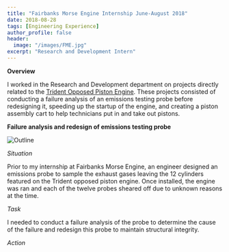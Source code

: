 ```yaml
---
title: "Fairbanks Morse Engine Internship June-August 2018"
date: 2018-08-28
tags: [Engineering Experience]
author_profile: false
header:
  image: "/images/FME.jpg"
excerpt: "Research and Development Intern"
---
```

**Overview**

I worked in the Research and Development department on projects directly related to the [Trident Opposed Piston Engine](https://www.fairbanksmorse.com/trident-op). These projects consisted of conducting a failure analysis of an emissions testing probe before redesigning it, speeding up the startup of the engine, and creating a piston assembly cart to help technicians put in and take out pistons.

**Failure analysis and redesign of emissions testing probe**

<img src="{{ site.url }}{{ site.baseurl }}/images/probe.jpg" alt="Outline">

*Situation*

Prior to my internship at Fairbanks Morse Engine, an engineer designed an emissions probe to sample the exhaust gases leaving the 12 cylinders featured on the Trident opposed piston engine. Once installed, the engine was ran and each of the twelve probes sheared off due to unknown reasons at the time.

*Task*

I needed to conduct a failure analysis of the probe to determine the cause of the failure and redesign this probe to maintain structural integrity.

*Action*
